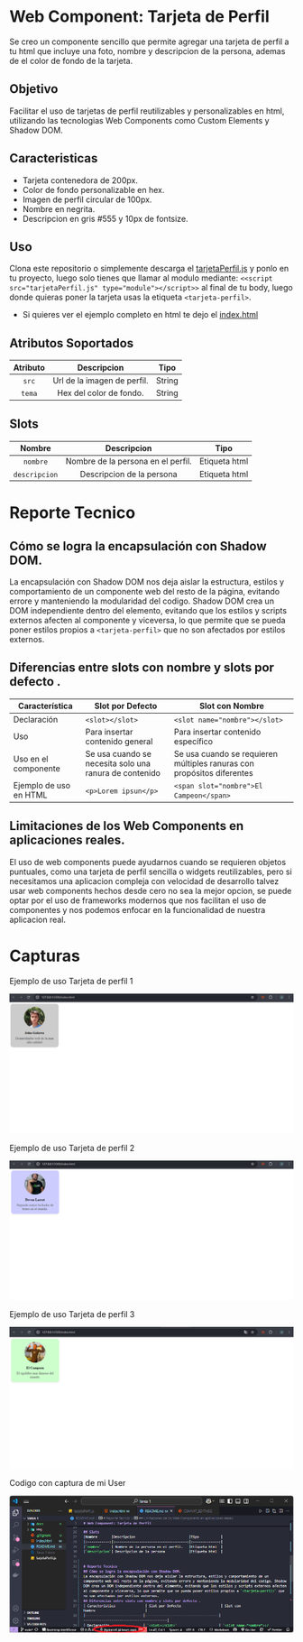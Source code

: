# Web Component: Tarjeta de Perfil

Se creo un componente sencillo que permite agregar una tarjeta de perfil a tu html que incluye una foto, nombre y descripcion de la persona, ademas de el color de fondo de la tarjeta.


## Objetivo
Facilitar el uso de tarjetas de perfil reutilizables y personalizables en html, utilizando las tecnologias Web Components como Custom Elements y Shadow DOM.

## Caracteristicas
- Tarjeta contenedora de 200px.
- Color de fondo personalizable en hex.
- Imagen de perfil circular de 100px.
- Nombre en negrita.
- Descripcion en gris #555 y 10px de fontsize.

## Uso
Clona este repositorio o simplemente descarga el [tarjetaPerfil.js](tarjetaPerfil.js) y ponlo en tu proyecto, luego solo tienes que llamar al modulo mediante: `<<script src="tarjetaPerfil.js" type="module"></script>>` al final de tu body, luego donde quieras poner la tarjeta usas la etiqueta `<tarjeta-perfil>`.
- Si quieres ver el ejemplo completo en html te dejo el [index.html](index.html)

## Atributos Soportados
|Atributo   |Descripcion                    |Tipo    |
|:---------:|:-----------------------------:|:------:|
|`src`      | Url de la imagen de perfil.   |String  |
|`tema`     | Hex del color de fondo.       |String  |

## Slots
|Nombre       |Descripcion                           |Tipo           |
|:-----------:|:------------------------------------:|:-------------:|
|`nombre`     | Nombre de la persona en el perfil.   |Etiqueta html  |
|`descripcion`| Descripcion de la persona            |Etiqueta html  |


# Reporte Tecnico
## Cómo se logra la encapsulación con Shadow DOM.
La encapsulación con Shadow DOM nos deja aislar la estructura, estilos y comportamiento de un componente web del resto de la página, evitando errore y manteniendo la modularidad del codigo. Shadow DOM crea un DOM independiente dentro del elemento, evitando que los estilos y scripts externos afecten al componente y viceversa, lo que permite que se pueda poner estilos propios a `<tarjeta-perfil>` que no son afectados por estilos externos.
## Diferencias entre slots con nombre y slots por defecto .
| Característica               | Slot por Defecto                    | Slot con Nombre                         |
|-----------------------------|-------------------------------------|------------------------------------------|
| Declaración                 | `<slot></slot>`                     | `<slot name="nombre"></slot>`            |
| Uso                         | Para insertar contenido general     | Para insertar contenido específico       |
| Uso en el componente  | Se usa cuando se necesita solo una ranura de contenido | Se usa cuando se requieren múltiples ranuras con propósitos diferentes |
| Ejemplo de uso en HTML      | `<p>Lorem ipsun</p>`             | `<span slot="nombre">El Campeon</span>`|

## Limitaciones de los Web Components en aplicaciones reales.
El uso de web components puede ayudarnos cuando se requieren objetos puntuales, como una tarjeta de perfil sencilla o widgets reutilizables, pero si necesitamos una aplicacion compleja con velocidad de desarrollo talvez usar web components hechos desde cero no sea la mejor opcion, se puede optar por el uso de frameworks modernos que nos facilitan el uso de componentes y nos podemos enfocar en la funcionalidad de nuestra aplicacion real.

# Capturas
Ejemplo de uso Tarjeta de perfil 1

![Captura perfil 1](docs/componente_perfil1.png)

Ejemplo de uso Tarjeta de perfil 2

![Captura perfil 2](docs/componente_perfil2.png)

Ejemplo de uso Tarjeta de perfil 3

![Captura perfil 3](docs/componente_perfil3.png)

Codigo con captura de mi User

![Codigo con perfil git](docs/Code%20con%20mi%20user%20de%20git.png)
